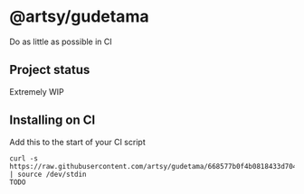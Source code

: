 # @artsy/gudetama

Do as little as possible in CI

## Project status

Extremely WIP

## Installing on CI

Add this to the start of your CI script

<!-- the_installation_command_is_on_the_next_line -->
    curl -s https://raw.githubusercontent.com/artsy/gudetama/668577b0f4b0818433d704ba1d62154e7380bd52/install.sh | source /dev/stdin
    TODO

